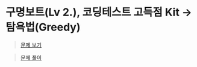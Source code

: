 # 구명보트(Lv 2.), 코딩테스트 고득점 Kit -> 탐욕법(Greedy)

> [문제 보기](https://school.programmers.co.kr/learn/courses/30/lessons/42885)  

> [문제 풀이](https://moxie2ks.notion.site/Programmers-42885-1c5a2b63c0ca4b5d920128c598e3bbfe)